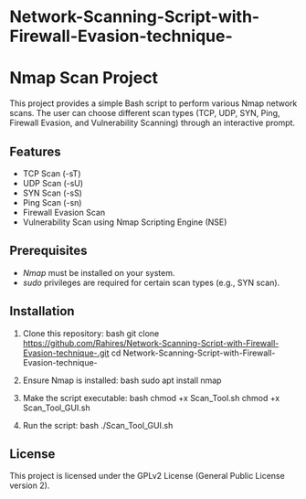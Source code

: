 # Network-Scanning-Script-with-Firewall-Evasion-technique-
# Nmap Scan Project

This project provides a simple Bash script to perform various Nmap network scans. The user can choose different scan types (TCP, UDP, SYN, Ping, Firewall Evasion, and Vulnerability Scanning) through an interactive prompt.

## Features
- TCP Scan (-sT)
- UDP Scan (-sU)
- SYN Scan (-sS)
- Ping Scan (-sn)
- Firewall Evasion Scan
- Vulnerability Scan using Nmap Scripting Engine (NSE)

## Prerequisites
- *Nmap* must be installed on your system.
- *sudo* privileges are required for certain scan types (e.g., SYN scan).

## Installation

1. Clone this repository:
    bash
    git clone https://github.com/Rahires/Network-Scanning-Script-with-Firewall-Evasion-technique-.git
    cd Network-Scanning-Script-with-Firewall-Evasion-technique-
    

2. Ensure Nmap is installed:
    bash
    sudo apt install nmap

3. Make the script executable:
    bash
    chmod +x Scan_Tool.sh
   chmod +x Scan_Tool_GUI.sh
    

5. Run the script:
    bash
    ./Scan_Tool_GUI.sh
    

## License
This project is licensed under the GPLv2 License (General Public License version 2).


